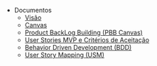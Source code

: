 - Documentos
  - [Visão](visao/visao(U5).md)
  - [Canvas](canvas/canvas(U3).md)
  - [Product BackLog Building (PBB Canvas)](canvas/PBBcanvas(U3).md)
  - [User Stories MVP e Critérios de Aceitação](userStories/userStories(U4).md)
  - [Behavior Driven Development (BDD)](userStories/BDD(U3).md)
  - [User Story Mapping (USM)](userStories/userStoryMapping(U4).md)

